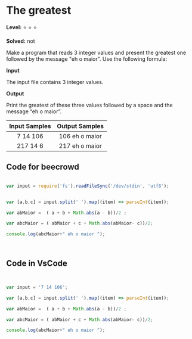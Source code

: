 # The greatest

**Level:** :star: :star: :star:

**Solved:** not

Make a program that reads 3 integer values and present the greatest one followed by the message "eh o maior". Use the following formula:


**Input**

The input file contains 3 integer values.

**Output**

Print the greatest of these three values followed by a space and the message “eh o maior”.

| Input Samples	| Output Samples |
|:--:|:--:|
|7 14 106 | 106 eh o maior |
| 217 14 6 | 217 eh o maior |

## Code for beecrowd

```javascript 

var input = require('fs').readFileSync('/dev/stdin', 'utf8');


var [a,b,c] = input.split(' ').map((item) => parseInt(item));

var abMaior =  ( a + b + Math.abs(a - b))/2 ;

var abcMaior = ( abMaior + c + Math.abs(abMaior- c))/2;

console.log(abcMaior+" eh o maior ");




```


## Code in VsCode


```javascript


var input = '7 14 106';

var [a,b,c] = input.split(' ').map((item) => parseInt(item));

var abMaior =  ( a + b + Math.abs(a - b))/2 ;

var abcMaior = ( abMaior + c + Math.abs(abMaior- c))/2;

console.log(abcMaior+" eh o maior ");




```